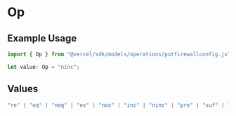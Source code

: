 # Op

## Example Usage

```typescript
import { Op } from "@vercel/sdk/models/operations/putfirewallconfig.js";

let value: Op = "ninc";
```

## Values

```typescript
"re" | "eq" | "neq" | "ex" | "nex" | "inc" | "ninc" | "pre" | "suf" | "sub" | "gt" | "gte" | "lt" | "lte"
```